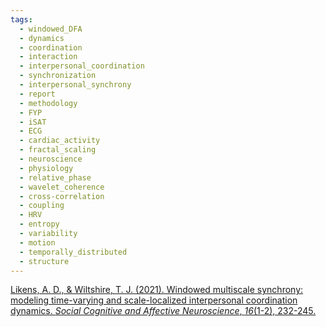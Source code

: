 ```yaml
---
tags:
  - windowed_DFA
  - dynamics
  - coordination
  - interaction
  - interpersonal_coordination
  - synchronization
  - interpersonal_synchrony
  - report
  - methodology
  - FYP
  - iSAT
  - ECG
  - cardiac_activity
  - fractal_scaling
  - neuroscience
  - physiology
  - relative_phase
  - wavelet_coherence
  - cross-correlation
  - coupling
  - HRV
  - entropy
  - variability
  - motion
  - temporally_distributed
  - structure
---
```


[Likens, A. D., & Wiltshire, T. J. (2021). Windowed multiscale synchrony: modeling time-varying and scale-localized interpersonal coordination dynamics. _Social Cognitive and Affective Neuroscience_, _16_(1-2), 232-245.](https://academic.oup.com/scan/article/16/1-2/232/5912972)
